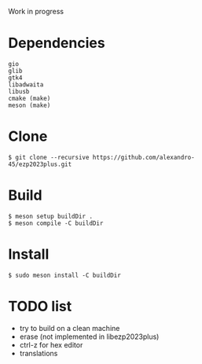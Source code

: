 Work in progress

# Dependencies

    gio
    glib
    gtk4
    libadwaita
    libusb
    cmake (make)
    meson (make)

# Clone

    $ git clone --recursive https://github.com/alexandro-45/ezp2023plus.git

# Build

    $ meson setup buildDir .
    $ meson compile -C buildDir

# Install

    $ sudo meson install -C buildDir

# TODO list
- try to build on a clean machine
- erase (not implemented in libezp2023plus)
- ctrl-z for hex editor
- translations